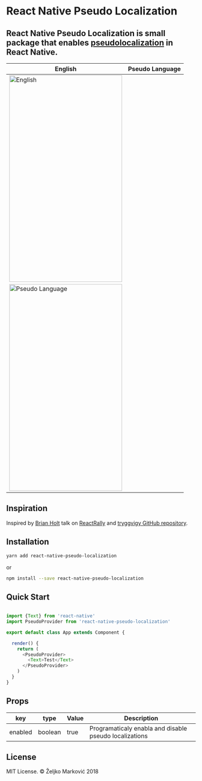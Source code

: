 # React Native Pseudo Localization

## React Native Pseudo Localization is small package that enables [pseudolocalization](https://en.wikipedia.org/wiki/Pseudolocalization) in React Native.

| English  | Pseudo Language |
| ------------- | ------------- |
| <img width="300" height="550" alt="English" src="https://i.imgur.com/8dDJjtG.jpg">
| <img width="300" height="550" alt="Pseudo Language" src="https://i.imgur.com/PMVvpDq.jpg"> |

## Inspiration

Inspired by [Brian Holt](https://twitter.com/holtbt) talk on [ReactRally](https://www.youtube.com/watch?v=V55BaKDQpMk) and [tryggvigy GitHub repository]( https://github.com/tryggvigy/pseudo-localization).

## Installation

```bash
yarn add react-native-pseudo-localization
```

or

```bash
npm install --save react-native-pseudo-localization
```

## Quick Start

```javascript

import {Text} from 'react-native'
import PseudoProvider from 'react-native-pseudo-localization'

export default class App extends Component {

  render() {
    return (
      <PseudoProvider>
        <Text>Test</Text>
      </PseudoProvider>
    )
  }
}
```

## Props

key | type | Value | Description
------ | ---- | ------- | ----------------------
enabled | boolean | true | Programaticaly enabla and disable pseudo localizations

## License

MIT License. © Željko Marković 2018